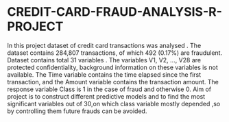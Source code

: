 # CREDIT-CARD-FRAUD-ANALYSIS-R-PROJECT

In this project dataset of credit card transactions was analysed . The dataset contains 284,807 transactions, of which 492 (0.17%) are fraudulent. Dataset contains total 31 variables . The variables V1, V2, ..., V28 are  protected confidentiality, background information on these variables is not available. The Time variable contains the time elapsed since the first transaction, and the Amount variable  contains the transaction amount. The response variable Class  is 1 in the case of fraud and  otherwise 0.
Aim of project is  to construct different predictive models and to find the most significant variables out of 30,on which class variable mostly depended ,so by controlling them future frauds can be avoided.
